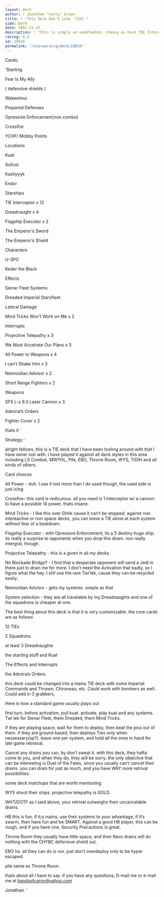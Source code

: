 ```yaml
---
layout: deck
author: ! Jonathan "Carny" brown
title: ! "This Deck Don’t Lose  TIES "
side: Dark
date: 2001-11-25
description: ! "this is simply an undefeated, cheasy as heck TIE Interceptor deck."
rating: 4.5
id: 19834
permalink: "/starwarsccg/deck/19834"
---
```

Cards: 

'Starting


Fear Is My Ally

( defensive shields )

Wakeelmui

Prepared Defenses

Opressive Enforcement(non combo)

Crossfire

YCHF/ Mobby Points


Locations


Kuat

Sullust

Kashyyyk

Endor


Starships


TIE Interceptor x 12

Dreadnaught x 4

Flagship Executor x 2

The Emperor’s Sword

The Emperor’s Shield


Characters


U-3PO

Keder the Black


Effects


Sienar Fleet Systems

Dreaded Imperial Starsfleet

Lateral Damage

Mind Tricks Won’t Work on Me x 2


Interrupts


Projective Telepathy x 3

We Must Accelrate Our Plans x 3

All Power to Weapons x 4

I can’t Shake Him x 3

Neimoidian Advisor x 2

Short Range Fighters x 2


Weapons


SFS L-s 9.3 Laser Cannon x 3


Admiral’s Orders

Fighter Cover x 2


thats it '

Strategy: '

alright fellows, this is a TIE deck that I have been tooling around with that I have never lost with. I have played it against all deck styles in this area including LS Combat, MWYHL, Pile, EBO, Throne Room, WYS, TIGIH and all kinds of others. 


Card choices


All Power - duh. I use it lost more than I do used though, the used side is just icing


Crossfire- this card is rediculous. all you need is 1 Interceptor w/ a cannon to have a possible 14 power. thats insane.


Mind Tricks - I like this over Ghhk cause it can’t be stopped. against non intereactive or non space decks, you can leave a TIE alone at each system without fear of a beatdown.


Flagship Executor - with Opressive Enforcement, its a 5 destiny huge ship. its really a surprise to opponents when you drop this down. non really intergral, though. 


Projective Telepathy - this is a given in all my decks.


No Blockade Bridge? - I find that a desperate opponent will send a Jedi in there just to drain me for more. I don’t need the Activation that badly, so I figure what the hey. I still use the rare Twi’lek, cause they can be recycled easily.


Neimoidian Advisor - gets my systems. simple as that


System selection - they are all travelable by my Dreadnaughts and one of the squadrons is cheaper at one. 


The best thing about this deck is that it is very customizable. the core cards are as follows


12 TIEs

2 Squadrons 

at least 3 Dreadnaughts

the starting stuff and Kuat

The Effects and Interrupts

the Admirals Orders


this deck could be changed into a mains TIE deck with some Imperial Commands and Thrawn, Chiraneau, etc. Could work with bombers as well. Could add in 3 grabbers.


Here is how a standard game usually plays out


first turn, before activation, pull kuat. activate, play kuat and any systems. Twi lek for Sienar Fleet, them Dreaded, them Mind Tricks. 


If they are playing space, wait for them to deploy, then beat the piss out of them. if they are ground based, then deploys Ties only when nessessary(sp?). leave one per system, and hold all the ones in hand for late game retrieval. 


Cancel any drains you can, by don’t sweat it. with this deck, they hafta come to you, and when they do, they will be sorry. the only objective that can be interesting is Duel of the Fates, since you usually can’t cancel their drains. you can drain for just as much, and you have WAY more retrival possibilities. 


some deck matchups that are worth mentioning


WYS shoot their ships. projective telepathy is GOLD. 


WHT/DOTF as I said above, your retrival outweighs their uncancelable drains. 


HB this is fun. if it;s mains, use their systems to your advantage, if it’s swarm, then have fun and be SMART. Against a good HB player, this can be rough, and if you have one, Security Precautions is great.


Throne Room they usually have little space, and their Revo drains will do nothing with the CHYBC defensive shield out.


EBO ha. all they can do is run. just don’t overdeploy only to be hyper escaped.


pile same as Throne Room.


thats about all I have to say. if you have any questions, D-mail me or e-mail me at handsofcarny@yahoo.com


Jonathan. '
